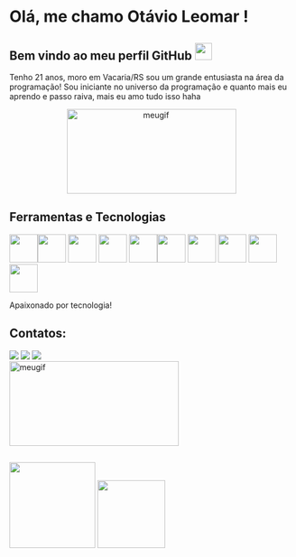 # Olá, me chamo Otávio Leomar ! 
## Bem vindo ao meu perfil GitHub <img src="https://img.icons8.com/stickers/100/null/so-so-skin-type-2.png" width="30" height="30" />

Tenho 21 anos, moro em Vacaria/RS sou um grande entusiasta na área da programação! Sou iniciante no universo da programação e quanto mais eu aprendo e passo raiva, mais eu amo tudo isso haha 

<p align="center">
  <img width="300" height="150" alt="meugif" src="https://www.fabiosilvalima.net/wp-content/uploads/2017/04/fabiosilvalima-sairfazendo.gif">
</p>

## Ferramentas e Tecnologias

<img src="https://cdn.jsdelivr.net/gh/devicons/devicon/icons/vscode/vscode-original-wordmark.svg" width="50" height="50" /><img src="https://cdn.jsdelivr.net/gh/devicons/devicon/icons/javascript/javascript-original.svg"  width="50" height="50" /> <img src="https://cdn.jsdelivr.net/gh/devicons/devicon/icons/html5/html5-plain-wordmark.svg"  width="50" height="50"/> <img src="https://cdn.jsdelivr.net/gh/devicons/devicon/icons/css3/css3-plain-wordmark.svg"  width="50" height="50" /> <img src="https://cdn.jsdelivr.net/gh/devicons/devicon/icons/sass/sass-original.svg" width="50" height="50" /><img src="https://img.icons8.com/fluency/48/null/github.png" width="50" height="50" /> <img src="https://cdn.jsdelivr.net/gh/devicons/devicon/icons/git/git-plain-wordmark.svg" width="50" height="50" /> <img src="https://cdn.jsdelivr.net/gh/devicons/devicon/icons/canva/canva-original.svg" width="50" height="50" /> <img src="https://cdn.jsdelivr.net/gh/devicons/devicon/icons/nodejs/nodejs-plain.svg" width="50" height="50" /> <img src="https://cdn.jsdelivr.net/gh/devicons/devicon/icons/go/go-original-wordmark.svg" width="50" height="50"/>

Apaixonado por tecnologia! 

## Contatos:

<div>
<a href="https://wa.me/5554996801532" target="_blank"><img src="https://img.shields.io/badge/WhatsApp-25D366?style=for-the-badge&logo=whatsapp&logoColor=white" target="_blank"></a>
<a href="https://instagram.com/otavio_zwirtes" target="_blank"><img src="https://img.shields.io/badge/-Instagram-%23E4405F?style=for-the-badge&logo=instagram&logoColor=white" target="_blank"></a>
<a href="https://www.linkedin.com/in/otavio-leomar-732a9b247" target="_blank"><img src="https://img.shields.io/badge/-LinkedIn-%230077B5?style=for-the-badge&logo=linkedin&logoColor=white" target="_blank"></a>   
</div>

<img width="300" height="150" alt="meugif" src="https://media.tenor.com/bltMReWtUfUAAAAC/hello-yes-hello-dog-here.gif">

##

<img height="152em" src="https://github-readme-stats.vercel.app/api?username=Otavioleomar&show_icons=true&theme=github_dark&include_all_commits=true&count_private=true"/>
<img height="120em" src="https://github-readme-stats.vercel.app/api/top-langs/?username=Otavioleomar&layout=compact&langs_count=7&theme=github_dark"/>

















          
